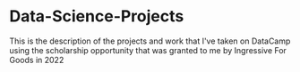 # Data-Science-Projects
This is the description of the projects and work that I've taken on DataCamp using the scholarship opportunity that was granted to me by Ingressive For Goods in 2022
